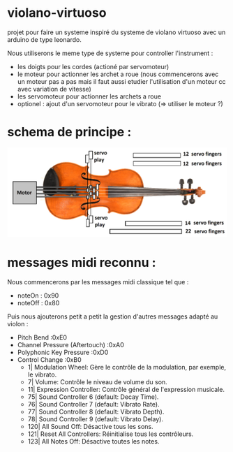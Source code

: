 # violano-virtuoso

projet pour faire un systeme inspiré du systeme de violano virtuoso avec un arduino de type leonardo.

Nous utiliserons le meme type de systeme pour controller l'instrument : 
- les doigts pour les cordes (actioné par servomoteur)
- le moteur pour actionner les archet a roue (nous commencerons avec un moteur pas a pas mais il faut aussi etudier l'utilisation d'un moteur cc avec variation de vitesse)
- les servomoteur pour actionner les archets a roue
- optionel : ajout d'un servomoteur pour le vibrato (=> utiliser le moteur ?) 

# schema de principe :
![schemas project](https://raw.githubusercontent.com/glloq/violano-virtuoso/main/img/violano%20virtuoso%20midi%20-%20Copie.png)

# messages midi reconnu :

Nous commencerons par les messages midi classique tel que :
- noteOn : 0x90
- noteOff : 0x80

Puis nous ajouterons petit a petit la gestion d'autres messages adapté au violon :
- Pitch Bend :0xE0
- Channel Pressure (Aftertouch) :0xA0
- Polyphonic Key Pressure :0xD0
- Control Change :0xB0
  - 1| Modulation Wheel: Gère le contrôle de la modulation, par exemple, le vibrato.
  - 7| Volume: Contrôle le niveau de volume du son.
  - 11| Expression Controller: Contrôle général de l'expression musicale.
  - 75| Sound Controller 6 (default: Decay Time).
  - 76| Sound Controller 7 (default: Vibrato Rate).
  - 77| Sound Controller 8 (default: Vibrato Depth).
  - 78| Sound Controller 9 (default: Vibrato Delay).
  - 120| All Sound Off: Désactive tous les sons.
  - 121| Reset All Controllers: Réinitialise tous les contrôleurs.
  - 123| All Notes Off: Désactive toutes les notes.
 

# 
